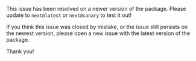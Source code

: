 This issue has been resolved on a newer version of the package. Please update to `next@latest` or `next@canary` to test it out!

If you think this issue was closed by mistake, or the issue still persists on the newest version, please open a new issue with the latest version of the package.

Thank you!
